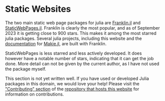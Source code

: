 # Static Websites
The two main static web page packages for julia are [Franklin.jl](https://github.com/tlienart/Franklin.jl) and [StaticWebPages.jl](https://github.com/Humans-of-Julia/StaticWebPages.jl). Franklin is clearly the most popular, and as of September 2023 it is getting close to 900 stars. This makes it among the most starred julia packages. Several julia projects, including this website and the [documentation](https://docs.makie.org/stable/) for [Makie.jl](https://github.com/MakieOrg/Makie.jl/), are built with Franklin.

StaticWebPages is less starred and less actively developed. It does however have a notable number of stars, indicating that it can get the job done. More detail can not be given by the current author, as I have not used the package myself.

This section is not yet written well. If you have used or developed Julia packages in this domain, we would love your help! Please visit the ["Contributing" section](https://github.com/JuliaPackageComparisons/JuliaPackageComparisons.github.io#contributing) of the [repository that hosts this website](https://github.com/JuliaPackageComparisons/JuliaPackageComparisons.github.io) for information on contributions.